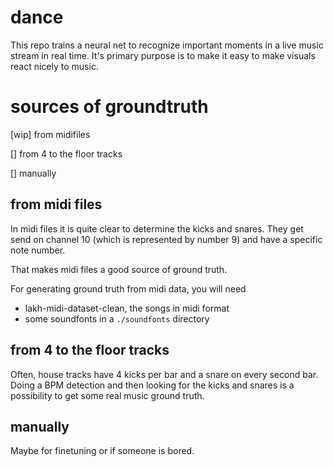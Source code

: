 # dance

This repo trains a neural net to recognize important moments in a live music stream in real time. 
It's primary purpose is to make it easy to make visuals react nicely to music. 

# sources of groundtruth

[wip] from midifiles

[] from 4 to the floor tracks

[] manually

## from midi files

In midi files it is quite clear to determine the kicks and snares. 
They get send on channel 10 (which is represented by number 9) and have a specific note number.

That makes midi files a good source of ground truth.

For generating ground truth from midi data, you will need
- lakh-midi-dataset-clean, the songs in midi format
- some soundfonts in a `./soundfonts` directory

## from 4 to the floor tracks
Often, house tracks have 4 kicks per bar and a snare on every second bar.
Doing a BPM detection and then looking for the kicks and snares is a possibility to get some real music ground truth.

## manually
Maybe for finetuning or if someone is bored.



